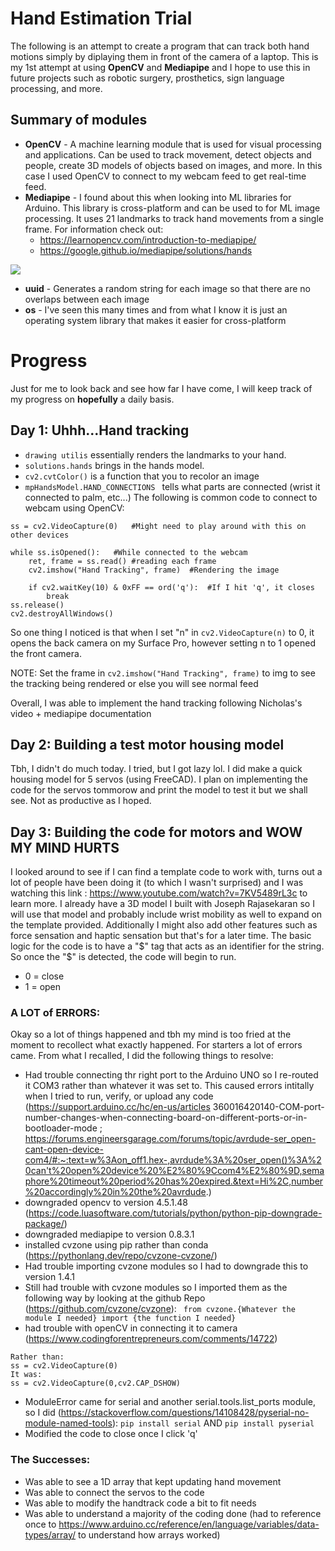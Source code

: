 # Hand Estimation Trial
The following is an attempt to create a program that can track both hand motions simply by diplaying them in front of the camera of a laptop. This is my 1st attempt at using **OpenCV** and **Mediapipe** and I hope to use this in future projects such as robotic surgery, prosthetics, sign language processing, and more.

## Summary of modules

- **OpenCV** - A machine learning module that is used for visual processing and applications. Can be used to track movement, detect objects and people, create 3D models of objects based on images, and more. In this case I used OpenCV to connect to my webcam feed to get real-time feed.
- **Mediapipe** - I found about this when looking into ML libraries for Arduino. This library is cross-platform and can be used to for ML image processing. It uses 21 landmarks to track hand movements from a single frame. For information check out:
    - https://learnopencv.com/introduction-to-mediapipe/
    - https://google.github.io/mediapipe/solutions/hands

<img src= "https://google.github.io/mediapipe/images/mobile/hand_landmarks.png">

- **uuid** - Generates a random string for each image so that there are no overlaps between each image
- **os** - I've seen this many times and from what I know it is just an operating system library that makes it easier for cross-platform

# Progress
Just for me to look back and see how far I have come, I will keep track of my progress on **hopefully** a daily basis.

## Day 1: Uhhh...Hand tracking
- ```drawing utilis``` essentially renders the landmarks to your hand.
- ```solutions.hands``` brings in the hands model. 
- ```cv2.cvtColor()``` is a function that you to recolor an image
- ```mpHandsModel.HAND_CONNECTIONS ``` tells what parts are connected (wrist it connected to palm, etc...)
The following is common code to connect to webcam using OpenCV:
```
ss = cv2.VideoCapture(0)   #Might need to play around with this on other devices

while ss.isOpened():   #While connected to the webcam
    ret, frame = ss.read() #reading each frame
    cv2.imshow("Hand Tracking", frame)  #Rendering the image
    
    if cv2.waitKey(10) & 0xFF == ord('q'):  #If I hit 'q', it closes
        break
ss.release()
cv2.destroyAllWindows()
```

So one thing I noticed is that when I set "n" in ```cv2.VideoCapture(n)``` to 0, it opens the back camera on my Surface Pro, however setting n to 1 opened the front camera.

NOTE: Set the frame in ```cv2.imshow("Hand Tracking", frame)``` to img to see the tracking being rendered or else you will see normal feed

Overall, I was able to implement the hand tracking following Nicholas's video + mediapipe documentation


## Day 2: Building a test motor housing model
Tbh, I didn't do much today. I tried, but I got lazy lol. I did make a quick housing model for 5 servos (using FreeCAD). I plan on implementing the code for the servos tommorow and print the model to test it but we shall see. Not as productive as I hoped.

## Day 3: Building the code for motors and WOW MY MIND HURTS
I looked around to see if I can find a template code to work with, turns out a lot of people have been doing it (to which I wasn't surprised) and I was watching this link : https://www.youtube.com/watch?v=7KV5489rL3c to learn more. I already have a 3D model I built with Joseph Rajasekaran so I will use that model and probably include wrist mobility as well to expand on the template provided. Additionally I might also add other features such as force sensation and haptic sensation but that's for a later time. The basic logic for the code is to have a "$" tag that acts as an identifier for the string. So once the "$" is detected, the code will begin to run.
- 0 = close
- 1 = open

### A LOT of ERRORS:
Okay so a lot of things happened and tbh my mind is too fried at the moment to recollect what exactly happened. For starters a lot of errors came. From what I recalled, I did the following things to resolve:
- Had trouble connecting thr right port to the Arduino UNO so I re-routed it COM3 rather than whatever it was set to. This caused errors intitally when I tried to run, verify, or upload any code (https://support.arduino.cc/hc/en-us/articles 360016420140-COM-port-number-changes-when-connecting-board-on-different-ports-or-in-bootloader-mode ; https://forums.engineersgarage.com/forums/topic/avrdude-ser_open-cant-open-device-com4/#:~:text=w%3Aon_off1.hex-,avrdude%3A%20ser_open()%3A%20can't%20open%20device%20%E2%80%9Ccom4%E2%80%9D,semaphore%20timeout%20period%20has%20expired.&text=Hi%2C,number%20accordingly%20in%20the%20avrdude.)
- downgraded opencv to version 4.5.1.48 (https://code.luasoftware.com/tutorials/python/python-pip-downgrade-package/)
- downgraded mediapipe to version 0.8.3.1
- installed cvzone using pip rather than conda (https://pythonlang.dev/repo/cvzone-cvzone/)
- Had trouble importing cvzone modules so I had to downgrade this to version 1.4.1
- Still had trouble with cvzone modules so I imported them as the following way by looking at the github Repo (https://github.com/cvzone/cvzone):
``` from cvzone.{Whatever the module I needed} import {the function I needed}```
- had trouble with openCV in connecting it to camera (https://www.codingforentrepreneurs.com/comments/14722)
```
Rather than:
ss = cv2.VideoCapture(0)
It was:
ss = cv2.VideoCapture(0,cv2.CAP_DSHOW)
```
- ModuleError came for serial and another serial.tools.list_ports module, so I did (https://stackoverflow.com/questions/14108428/pyserial-no-module-named-tools):
```pip install serial``` AND ```pip install pyserial```
- Modified the code to close once I click 'q'

### The Successes:
- Was able to see a 1D array that kept updating hand movement
- Was able to connect the servos to the code
- Was able to modify the handtrack code a bit to fit needs
- Was able to understand a majority of the coding done (had to reference once to https://www.arduino.cc/reference/en/language/variables/data-types/array/ to understand how arrays worked)
